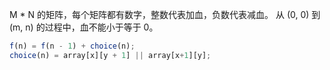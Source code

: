 M * N 的矩阵，每个矩阵都有数字，整数代表加血，负数代表减血。
从 (0, 0) 到 (m, n) 的过程中，血不能小于等于 0。

```js
f(n) = f(n - 1) + choice(n);
choice(n) = array[x][y + 1] || array[x+1][y];
```